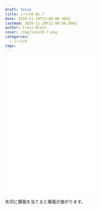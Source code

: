 ```yaml
---
draft: false
title: レベル0 No.7
date: 2020-11-20T12:00:00.366Z
lastmod: 2020-11-20T12:00:00.566Z
author: Cross Blast
cover: /img/level0-7.png
categories:
  - レベル0
tags:
---
```

<p><iframe style="height: 450px;" src="//fervent-lumiere-0e0ee3.netlify.app/#/blast/level0-7/ja" frameborder="0" scrolling="no" allowfullscreen=""></iframe></p>

矢印に爆風を当てると爆風が曲がります。
